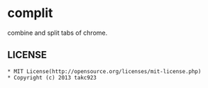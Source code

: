 # complit
combine and split tabs of chrome.

## LICENSE
    * MIT License(http://opensource.org/licenses/mit-license.php)
    * Copyright (c) 2013 takc923
